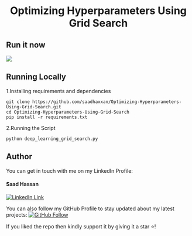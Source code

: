 <h1 align="center">Optimizing Hyperparameters Using Grid Search</h1>


## Run it now

<a href="https://colab.research.google.com/drive/1eoSKjy_8u4hxhgl1aq__gMLVb-4WUXlZ" target="_parent">
    <img src="https://colab.research.google.com/assets/colab-badge.svg"/>
</a>

## Running Locally
1.Installing requirements and dependencies
```
git clone https://github.com/saadhaxxan/Optimizing-Hyperparameters-Using-Grid-Search.git
cd Optimizing-Hyperparameters-Using-Grid-Search
pip install -r requirements.txt
```
2.Running the Script
```
python deep_learning_grid_search.py
```
## Author
You can get in touch with me on my LinkedIn Profile:

#### Saad Hassan
[![LinkedIn Link](https://img.shields.io/badge/Connect-saadhaxxan-blue.svg?logo=linkedin&longCache=true&style=social&label=Connect
)](https://www.linkedin.com/in/saadhaxxan)

You can also follow my GitHub Profile to stay updated about my latest projects: [![GitHub Follow](https://img.shields.io/badge/Connect-saadhaxxan-blue.svg?logo=Github&longCache=true&style=social&label=Follow)](https://github.com/saadhaxxan)

If you liked the repo then kindly support it by giving it a star ⭐!
